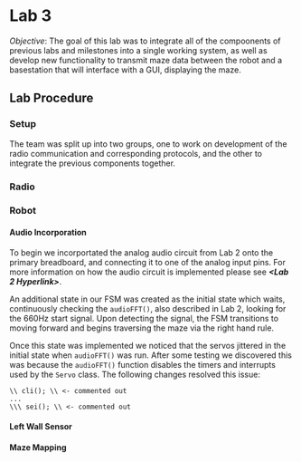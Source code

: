 # Lab 3 #

*Objective*: The goal of this lab was to integrate all of the compoonents of previous labs and milestones into a single working system, as well as develop new functionality to transmit maze data between the robot and a basestation that will interface with a GUI, displaying the maze.

## Lab Procedure ##

### Setup ###

The team was split up into two groups, one to work on development of the radio communication and corresponding protocols, and the other to integrate the previous components together. 

### Radio ###


### Robot ###

#### Audio Incorporation ####
To begin we incorportated the analog audio circuit from Lab 2 onto the primary breadboard, and connecting it to one of the analog input pins. For more information on how the audio circuit is implemented please see ***<Lab 2 Hyperlink>***.

An additional state in our FSM was created as the initial state which waits, continuously checking the `audioFFT()`, also described in Lab 2, looking for the 660Hz start signal. Upon detecting the signal, the FSM transitions to moving forward and begins traversing the maze via the right hand rule.

Once this state was implemented we noticed that the servos jittered in the initial state when `audioFFT()` was run. After some testing we discovered this was because the `audioFFT()` function disables the timers and interrupts used by the `Servo` class. 
The following changes resolved this issue:

```
\\ cli(); \\ <- commented out
...
\\\ sei(); \\ <- commented out
```

#### Left Wall Sensor ####

#### Maze Mapping ####

